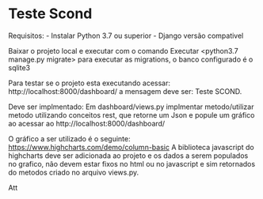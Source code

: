 # Teste Scond

Requisitos: - Instalar Python 3.7 ou superior
            - Django versão compativel
            
Baixar o projeto local e executar com o comando 
Executar <python3.7 manage.py migrate> para executar as migrations, o banco configurado é o sqlite3

Para testar se o projeto esta executando acessar: http://localhost:8000/dashboard/ a mensagem deve ser: Teste SCOND.

Deve ser implmentado:
Em dashboard/views.py implmentar metodo/utilizar metodo utilizando conceitos rest, que retorne um Json e popule um gráfico ao acessar ao http://localhost:8000/dashboard/

O gráfico a ser utilizado é o seguinte: https://www.highcharts.com/demo/column-basic
A biblioteca javascript do highcharts deve ser adicionada ao projeto e os dados a serem populados no grafico, não devem estar fixos no html ou no javascript e sim retornados do metodos criado no arquivo views.py.

Att
